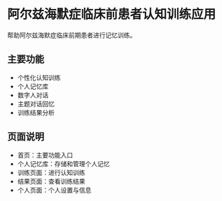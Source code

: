 # 阿尔兹海默症临床前患者认知训练应用

帮助阿尔兹海默症临床前期患者进行记忆训练。

## 主要功能

- 个性化认知训练
- 个人记忆库
- 数字人对话
- 主题对话回忆
- 训练结果分析

## 页面说明

- 首页：主要功能入口
- 个人记忆库：存储和管理个人记忆
- 训练页面：进行认知训练
- 结果页面：查看训练结果
- 个人页面：个人设置与信息
